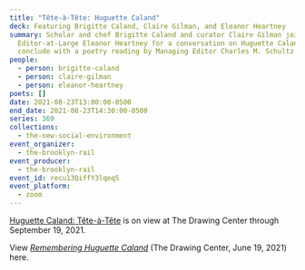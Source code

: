 ```yaml
---
title: "Tête-à-Tête: Huguette Caland"
deck: Featuring Brigitte Caland, Claire Gilman, and Eleanor Heartney
summary: Scholar and chef Brigitte Caland and curator Claire Gilman join Rail
  Editor-at-Large Eleanor Heartney for a conversation on Huguette Caland. We
  conclude with a poetry reading by Managing Editor Charles M. Schultz
people:
  - person: brigitte-caland
  - person: claire-gilman
  - person: eleanor-heartney
poets: []
date: 2021-08-23T13:00:00-0500
end_date: 2021-08-23T14:30:00-0500
series: 369
collections:
  - the-new-social-environment
event_organizer:
  - the-brooklyn-rail
event_producer:
  - the-brooklyn-rail
event_id: recu13QiffY3lqeq5
event_platform:
  - zoom
---
```

[Huguette Caland: Tête-à-Tête](https://drawingcenter.org/exhibitions/huguette-caland) is on view at The Drawing Center through September 19, 2021. 

View *[Remembering Huguette Caland](https://drawingcenter.org/posts/remembering-huguette-caland)* (The Drawing Center, June 19, 2021) here.